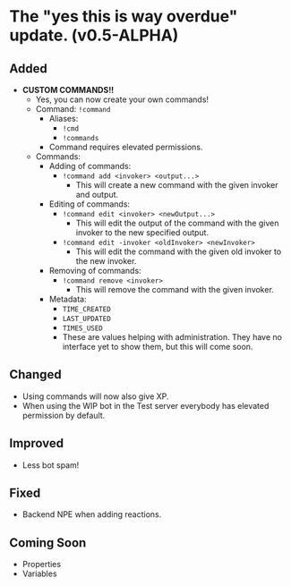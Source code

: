 # The "yes this is way overdue" update. (v0.5-ALPHA)

## Added
- **CUSTOM COMMANDS!!**
  - Yes, you can now create your own commands!
  - Command: `!command`
    - Aliases: 
      - `!cmd`
      - `!commands`
    - Command requires elevated permissions.
  - Commands:
    - Adding of commands:
      - `!command add <invoker> <output...>`
        - This will create a new command with the given invoker and output.
    - Editing of commands:
      - `!command edit <invoker> <newOutput...>`
        - This will edit the output of the command with the given invoker to the new specified output.
      - `!command edit -invoker <oldInvoker> <newInvoker>`
        - This will edit the command with the given old invoker to the new invoker.
    - Removing of commands:
      - `!command remove <invoker>`
        - This will remove the command with the given invoker.
    - Metadata:
      - `TIME_CREATED`
      - `LAST_UPDATED`
      - `TIMES_USED`
      - These are values helping with administration. They have no interface yet to show them, but this will come soon.
        
## Changed
- Using commands will now also give XP.
- When using the WIP bot in the Test server everybody has elevated permission by default.

## Improved
- Less bot spam!

## Fixed
- Backend NPE when adding reactions.

## Coming Soon
- Properties
- Variables